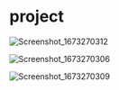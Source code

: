 # project
 

![Screenshot_1673270312](https://user-images.githubusercontent.com/111210126/211317947-7f5ab75d-66d1-48da-ab1a-7c42067ecc2a.png)


![Screenshot_1673270306](https://user-images.githubusercontent.com/111210126/211317950-9b4e41c7-0f90-4176-ba57-f62bc809fa23.png)


![Screenshot_1673270309](https://user-images.githubusercontent.com/111210126/211317953-7f2e5c09-a188-455a-af9f-ab69ff4d44e7.png)
